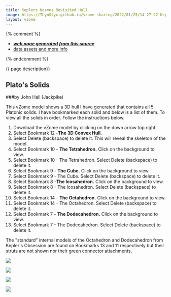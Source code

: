 ```yaml
---
title: Keplers Kosmos Revisited Hull
image: https://ThynStyx.github.io/vzome-sharing/2022/01/25/14-27-22-Keplers-Kosmos-Revisited-Hull-Coloured/Keplers-Kosmos-Revisited-Hull-Coloured.png
layout: vzome
---
```


{% comment %}
 - [***web page generated from this source***][post]
 - [data assets and more info][github]

[post]: <https://ThynStyx.github.io/vzome-sharing/2022/01/25/Keplers-Kosmos-Revisited-Hull-Coloured-14-27-22.html>
[github]: <https://github.com/ThynStyx/vzome-sharing/tree/main/2022/01/25/14-27-22-Keplers-Kosmos-Revisited-Hull-Coloured/>
{% endcomment %}

{{ page.description}}

## Plato's Solids
###by John Hall (Jackpike)

This vZome model shows a 3D hull I have generated that contains all 5 Platonic solids.
I have bookmarked each solid and below is a list of them.
To view all the solids in order.  Follow the instructions below.

1.  Download the vZome model by clicking on the down arrow top right.
2.  Select Bookmark 12 -**The 3D Convex Hull**.  
3.  Select Delete (backspace) to delete it. This will  reveal the skeleton of the model.
4.  Select Bookmark 10 - **The Tetrahedron.** Click on the background to view.
5.  Select Bookmark 10 - The Tetrahedron.  Select Delete (backspace) to delete it.
6.  Select Bookmark 9 - **The Cube.** Click on the background to view.
7.  Select Bookmark 9 - The Cube.  Select Delete (backspace) to delete it.
8.  Select Bookmark 8 -**The Icosahedron.**  Click on the background to view.
9.  Select Bookmark 8 - The Icosahedron.  Select Delete (backspace) to delete it.
10.  Select Bookmark 14 - **The Octahedron.** Click on the background to view.
11.  Select Bookmark 14 - The Octahedron.  Select Delete (backspace) to delete it.
12.  Select Bookmark 7 - **The Dodecahedron.** Click on the background to view.
13.  Select Bookmark 7 - The Dodecahedron.  Select Delete (backspace) to delete it.

The "standard"  internal models of the Octahedron and Dodecahedron from Kepler's Obsession are found on Bookmarks 13 and 11 respectively but their struts are not shown nor their green connector attachments, 


<vzome-viewer style="width: 100%; height: 65vh;"
       src="https://ThynStyx.github.io/vzome-sharing/2022/01/25/14-27-22-Keplers-Kosmos-Revisited-Hull-Coloured/Keplers-Kosmos-Revisited-Hull-Coloured.vZome" >
  <img src="https://ThynStyx.github.io/vzome-sharing/2022/01/25/14-27-22-Keplers-Kosmos-Revisited-Hull-Coloured/Keplers-Kosmos-Revisited-Hull-Coloured.png" />
</vzome-viewer>

<vzome-viewer style="width: 100%; height: 65vh;"
       src="https://ThynStyx.github.io/vzome-sharing/2022/01/25/22-17-41-Keplers-Kosmos-Skeleton/Keplers-Kosmos-Skeleton.vZome" >
  <img src="https://ThynStyx.github.io/vzome-sharing/2022/01/25/22-17-41-Keplers-Kosmos-Skeleton/Keplers-Kosmos-Skeleton.png" />
</vzome-viewer>

<vzome-viewer style="width: 100%; height: 65vh;"
       src="https://ThynStyx.github.io/vzome-sharing/2022/01/25/21-59-33-Keplers-Kosmos-Tetrahedron/Keplers-Kosmos-Tetrahedron.vZome" >
  <img src="https://ThynStyx.github.io/vzome-sharing/2022/01/25/21-59-33-Keplers-Kosmos-Tetrahedron/Keplers-Kosmos-Tetrahedron.png" />
</vzome-viewer>

<vzome-viewer style="width: 100%; height: 65vh;"
       src="https://ThynStyx.github.io/vzome-sharing/2022/01/25/22-01-25-Keplers-Kosmos-Cube/Keplers-Kosmos-Cube.vZome" >
  <img src="https://ThynStyx.github.io/vzome-sharing/2022/01/25/22-01-25-Keplers-Kosmos-Cube/Keplers-Kosmos-Cube.png" />
</vzome-viewer>
